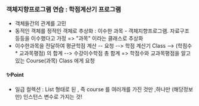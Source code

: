### 객체지향프로그램 연습 : 학점계산기 프로그램 
- 객체들간의 관계를 고민
- 동적인 객체를 정적인 객체로 추상화
   : 이수한 과목 - 객체지향프로그램. 자료구조 등등을 이수했다고 가정 => "과목" 이라는 클래스로 추상화
- 이수한과목을 전달하여 평균학점 계산 -- 요청 --> 학점 계산기 Class --> (학점수 * 교과목평점) 의 합계
                                                                --> 수강이수학점 총 함계
  => 학점수와 교과목평점을 알고 있는 Course(과목) Class 에게 요청

#### ✨Point
- 일급 컬렉션 : List 형태로 된 , 즉 course 를 여러개를 가진 것만 ,하나만 (해당정보만) 인스턴스 변수로 가지는 것! 
